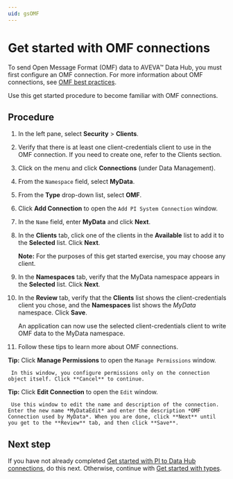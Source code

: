 ```yaml
---
uid: gsOMF
---
```


# Get started with OMF connections

To send Open Message Format (OMF) data to AVEVA&trade; Data Hub, you must first configure an OMF connection. For more information about OMF connections, see [OMF best practices](xref:bpOMFConnection).

Use this get started procedure to become familiar with OMF connections.

## Procedure

1. In the left pane, select **Security** > **Clients**.

3. Verify that there is at least one client-credentials client to use in the OMF connection. If you need to create one, refer to the Clients section.

4.  Click on the menu and click **Connections** (under Data Management).

5.  From the `Namespace` field, select **MyData**.

6.  From the **Type** drop-down list, select **OMF**.

7.  Click **Add Connection** to open the `Add PI System Connection` window.

8.  In the `Name` field, enter **MyData** and click **Next**.

9.  In the **Clients** tab, click one of the clients in the **Available** list to add it
    to the **Selected** list. Click **Next**.

    **Note:** For the purposes of this get started exercise, you may choose any client.

10. In the **Namespaces** tab, verify that the MyData namespace appears in the
    **Selected** list. Click **Next**.

11. In the **Review** tab, verify that the **Clients** list shows the client-credentials
    client you chose, and the **Namespaces** list shows the *MyData* namespace.
    Click **Save**.

    An application can now use the selected client-credentials client to write OMF data to the MyData namespace.

12. Follow these tips to learn more about OMF connections.

  **Tip:** Click **Manage Permissions** to open the `Manage Permissions` window.

     In this window, you configure permissions only on the connection object itself. Click **Cancel** to continue.

 **Tip:** Click **Edit Connection** to open the `Edit` window.

     Use this window to edit the name and description of the connection. Enter the new name *MyDataEdit* and enter the description *OMF Connection used by MyData*. When you are done, click **Next** until you get to the **Review** tab, and then click **Save**.

## Next step

If you have not already completed [Get started with PI to Data Hub connections](xref:gsPItoOCS), do this next. Otherwise, continue with [Get started with types](xref:gsTypes).
